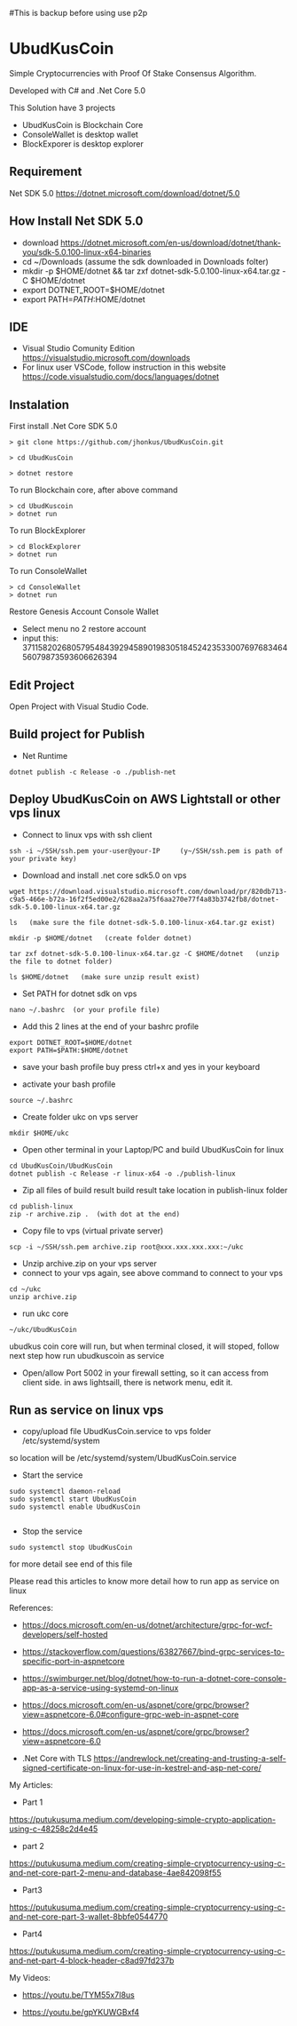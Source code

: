 #This is backup before using use p2p 

# UbudKusCoin
Simple Cryptocurrencies with Proof Of Stake  Consensus Algorithm.

Developed with C# and .Net Core 5.0

This Solution have 3 projects

- UbudKusCoin  is Blockchain Core
- ConsoleWallet is desktop wallet
- BlockExporer is desktop explorer


## Requirement
Net SDK 5.0 https://dotnet.microsoft.com/download/dotnet/5.0

## How Install Net SDK 5.0
- download https://dotnet.microsoft.com/en-us/download/dotnet/thank-you/sdk-5.0.100-linux-x64-binaries
- cd ~/Downloads  (assume the sdk downloaded in Downloads folter)
- mkdir -p $HOME/dotnet && tar zxf dotnet-sdk-5.0.100-linux-x64.tar.gz -C $HOME/dotnet
- export DOTNET_ROOT=$HOME/dotnet
- export PATH=$PATH:$HOME/dotnet

## IDE
- Visual Studio Comunity Edition https://visualstudio.microsoft.com/downloads
- For linux user VSCode, follow instruction in this website  https://code.visualstudio.com/docs/languages/dotnet 

## Instalation

First install .Net Core SDK 5.0


```
> git clone https://github.com/jhonkus/UbudKusCoin.git

> cd UbudKusCoin

> dotnet restore

```

To run Blockchain core, after above command

```
> cd UbudKuscoin
> dotnet run

```

To run BlockExplorer

```
> cd BlockExplorer
> dotnet run

```

To run ConsoleWallet

```
> cd ConsoleWallet
> dotnet run

```

Restore Genesis Account Console Wallet

- Select menu no 2 restore account
- input this: 37115820268057954843929458901983051845242353300769768346456079873593606626394


## Edit Project

Open Project with Visual Studio Code.


## Build project for Publish

- Net Runtime

```
dotnet publish -c Release -o ./publish-net
```


## Deploy UbudKusCoin on AWS Lightstall or other vps linux

- Connect to linux vps with ssh client 
```
ssh -i ~/SSH/ssh.pem your-user@your-IP     (y~/SSH/ssh.pem is path of your private key)
```

- Download and install .net core sdk5.0 on vps
```
wget https://download.visualstudio.microsoft.com/download/pr/820db713-c9a5-466e-b72a-16f2f5ed00e2/628aa2a75f6aa270e77f4a83b3742fb8/dotnet-sdk-5.0.100-linux-x64.tar.gz

ls   (make sure the file dotnet-sdk-5.0.100-linux-x64.tar.gz exist)

mkdir -p $HOME/dotnet   (create folder dotnet)

tar zxf dotnet-sdk-5.0.100-linux-x64.tar.gz -C $HOME/dotnet   (unzip the file to dotnet folder)

ls $HOME/dotnet   (make sure unzip result exist)

```

- Set PATH for dotnet sdk on vps
```
nano ~/.bashrc  (or your profile file)
```

- Add this 2 lines at the end of  your bashrc profile

```
export DOTNET_ROOT=$HOME/dotnet
export PATH=$PATH:$HOME/dotnet
```

- save your bash profile buy press ctrl+x and yes in your keyboard


- activate your bash profile
```
source ~/.bashrc
```

- Create folder ukc on vps server

```
mkdir $HOME/ukc 
```


- Open other terminal in your Laptop/PC and build UbudKusCoin for linux 

```
cd UbudKusCoin/UbudKusCoin
dotnet publish -c Release -r linux-x64 -o ./publish-linux
```

- Zip all files of build result
build result take location in publish-linux folder
```
cd publish-linux
zip -r archive.zip .  (with dot at the end)
```


- Copy file to vps (virtual private server) 
```
scp -i ~/SSH/ssh.pem archive.zip root@xxx.xxx.xxx.xxx:~/ukc
```

- Unzip archive.zip on your vps server
- connect to your vps again, see above command to connect to your vps

```
cd ~/ukc 
unzip archive.zip
```

- run ukc core
```
~/ukc/UbudKusCoin
```
ubudkus coin core will run, but when terminal closed, it will stoped, follow next step
how run ubudkuscoin as service

- Open/allow Port 5002 in your firewall setting, so it can access from client side. in aws lightsaill, there is network menu, edit it.


## Run as service on linux vps

- copy/upload file UbudKusCoin.service to vps folder 
/etc/systemd/system

so location will be /etc/systemd/system/UbudKusCoin.service


- Start the service

```
sudo systemctl daemon-reload
sudo systemctl start UbudKusCoin
sudo systemctl enable UbudKusCoin


```
- Stop the service

```
sudo systemctl stop UbudKusCoin

```


for more detail see end of this file








Please read this articles to know more detail how to run app as service on linux

References:

- https://docs.microsoft.com/en-us/dotnet/architecture/grpc-for-wcf-developers/self-hosted


- https://stackoverflow.com/questions/63827667/bind-grpc-services-to-specific-port-in-aspnetcore

- https://swimburger.net/blog/dotnet/how-to-run-a-dotnet-core-console-app-as-a-service-using-systemd-on-linux

- https://docs.microsoft.com/en-us/aspnet/core/grpc/browser?view=aspnetcore-6.0#configure-grpc-web-in-aspnet-core

- https://docs.microsoft.com/en-us/aspnet/core/grpc/browser?view=aspnetcore-6.0

- .Net Core with TLS
https://andrewlock.net/creating-and-trusting-a-self-signed-certificate-on-linux-for-use-in-kestrel-and-asp-net-core/



My Articles:

- Part 1

https://putukusuma.medium.com/developing-simple-crypto-application-using-c-48258c2d4e45

- part 2

https://putukusuma.medium.com/creating-simple-cryptocurrency-using-c-and-net-core-part-2-menu-and-database-4ae842098f55

- Part3

https://putukusuma.medium.com/creating-simple-cryptocurrency-using-c-and-net-core-part-3-wallet-8bbfe0544770

- Part4

https://putukusuma.medium.com/creating-simple-cryptocurrency-using-c-and-net-part-4-block-header-c8ad97fd237b


My Videos:

- https://youtu.be/TYM55x7I8us

- https://youtu.be/gpYKUWGBxf4


